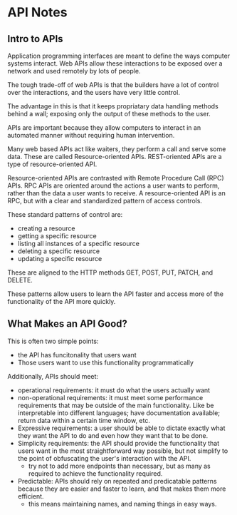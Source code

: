 # API Notes

## Intro to APIs

Application programming interfaces are meant to define the ways computer systems interact. Web APIs allow these interactions to be exposed over a network and used remotely by lots of people.

The tough trade-off of web APIs is that the builders have a lot of control over the interactions, and the users have very little control.

The advantage in this is that it keeps propriatary data handling methods behind a wall; exposing only the output of these methods to the user.

APIs are important because they allow computers to interact in an automated manner without requiring human intervention.

Many web based APIs act like waiters, they perform a call and serve some data. These are called Resource-oriented APIs. REST-oriented APIs are a type of resource-oriented API.

Resource-oriented APIs are contrasted with Remote Procedure Call (RPC) APIs. RPC APIs are oriented around the actions a user wants to perform, rather than the data a user wants to receive. A resource-oriented API is an RPC, but with a clear and standardized pattern of access controls.

These standard patterns of control are:

- creating a resource
- getting a specific resource
- listing all instances of a specific resource
- deleting a specific resource
- updating a specific resource

These are aligned to the HTTP methods GET, POST, PUT, PATCH, and DELETE.

These patterns allow users to learn the API faster and access more of the functionality of the API more quickly.

## What Makes an API Good?

This is often two simple points:

- the API has funcitonality that users want
- Those users want to use this functionality programmatically

Additionally, APIs should meet:

- operational requirements: it must do what the users actually want
- non-operational requirements: it must meet some performance requirements that may be outside of the main functionality. Like be interpretable into different languages; have documentation available; return data within a certain time window, etc.
- Expressive requirements: a user should be able to dictate exactly what they want the API to do and even how they want that to be done.
- Simplicity requirements: the API should provide the functionality that users want in the most straightforward way possible, but not simplify to the point of obfuscating the user's interaction with the API.
  - try not to add more endpoints than necessary, but as many as required to achieve the functionality required.
- Predictable: APIs should rely on repeated and predicatable patterns because they are easier and faster to learn, and that makes them more efficient.
  - this means maintaining names, and naming things in easy ways.
